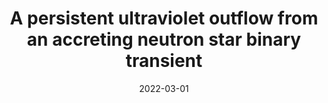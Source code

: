 ---
title: "A persistent ultraviolet outflow from an accreting neutron star binary transient"
collection: publications
permalink: /publication/2022-03-01-A-persistent-ultraviolet-outflow-from-an-accreting-neutron-star-binary-transient
date: 2022-03-01
venue: 'arXiv e-prints'
paperurl: 'https://ui.adsabs.harvard.edu/abs/2022arXiv220301372C'
citation: ' N. Castro Segura,  C. Knigge,  K. Long,  D. Altamirano,  M. Armas Padilla,  C. Bailyn,  D. Buckley,  D. Buisson,  J. Casares,  P. Charles,  J. Combi,  V. C\&apos;uneo,  N. Degenaar,  S. del Palacio,  M. D\&apos;\iaz Trigo,  R. Fender,  P. Gandhi,  M. Georganti,  C. Guti\&apos;errez,  J. Hernandez Santisteban,  F. Jim\&apos;enez-Ibarra,  J. Matthews,  M. M\&apos;endez,  M. Middleton,  T. Mu\~noz-Darias,  M. \&quot;Ozbey Arabac\i,  M. Pahari,  L. Rhodes,  T. Russell,  S. Scaringi,  J. van den Eijnden,  G. Vasilopoulos,  F. Vincentelli,  P. Wiseman, &quot;A persistent ultraviolet outflow from an accreting neutron star binary transient.&quot; arXiv e-prints, 2022.'
authors: 'N. Castro Segura, C. Knigge, K. Long,  et al.'
---